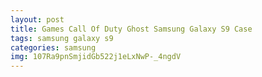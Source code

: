 ```yaml
---
layout: post
title: Games Call Of Duty Ghost Samsung Galaxy S9 Case
tags: samsung galaxy s9
categories: samsung
img: 107Ra9pnSmjidGb522j1eLxNwP-_4ngdV
---
```

